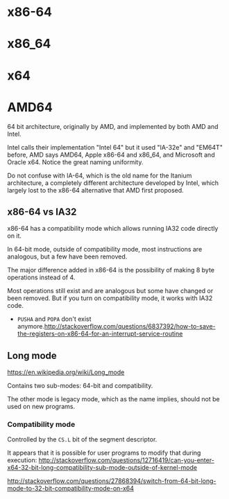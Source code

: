 # x86-64

# x86_64

# x64

# AMD64

64 bit architecture, originally by AMD, and implemented by both AMD and Intel.

Intel calls their implementation "Intel 64" but it used "IA-32e" and "EM64T" before, AMD says AMD64, Apple x86-64 and x86_64, and Microsoft and Oracle x64. Notice the great naming uniformity.

Do not confuse with IA-64, which is the old name for the Itanium architecture, a completely different architecture developed by Intel, which largely lost to the x86-64 alternative that AMD first proposed.

## x86-64 vs IA32

x86-64 has a compatibility mode which allows running IA32 code directly on it.

In 64-bit mode, outside of compatibility mode, most instructions are analogous, but a few have been removed.

The major difference added in x86-64 is the possibility of making 8 byte operations instead of 4.

Most operations still exist and are analogous but some have changed or been removed. But if you turn on compatibility mode, it works with IA32 code.

- `PUSHA` and `POPA` don't exist anymore.<http://stackoverflow.com/questions/6837392/how-to-save-the-registers-on-x86-64-for-an-interrupt-service-routine>

## Long mode

<https://en.wikipedia.org/wiki/Long_mode>

Contains two sub-modes: 64-bit and compatibility.

The other mode is legacy mode, which as the name implies, should not be used on new programs.

### Compatibility mode

Controlled by the `CS.L` bit of the segment descriptor.

It appears that it is possible for user programs to modify that during execution: <http://stackoverflow.com/questions/12716419/can-you-enter-x64-32-bit-long-compatibility-sub-mode-outside-of-kernel-mode>

<http://stackoverflow.com/questions/27868394/switch-from-64-bit-long-mode-to-32-bit-compatibility-mode-on-x64>
